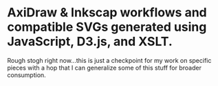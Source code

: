 # AxiDraw & Inkscap workflows and compatible SVGs generated using JavaScript, D3.js, and XSLT.

Rough stogh right now...this is just a checkpoint for my work on specific pieces with a hop that I can generalize some of this stuff for broader consumption.
